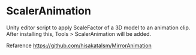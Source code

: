 # ScalerAnimation

Unity editor script to apply ScaleFactor of a 3D model to an animation clip.
After installing this, Tools > ScalerAnimation will be added.

Refarence
https://github.com/hisakataIsm/MirrorAnimation
